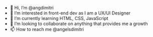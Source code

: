 - 👋 Hi, I’m @angdimitri
- 👀 I’m interested in front-end dev as I am a UX/UI Designer
- 🌱 I’m currently learning HTML, CSS, JavaScript
- 💞️ I’m looking to collaborate on anything that provides me a growth
- 📫 How to reach me @angelsdimitri

<!---
angdimitri/angdimitri is a ✨ special ✨ repository because its `README.md` (this file) appears on your GitHub profile.
You can click the Preview link to take a look at your changes.
--->
